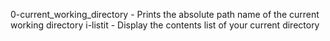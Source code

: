 0-current_working_directory - Prints the absolute path name of the current working directory
i-listit 	            - Display the contents list of your current directory
